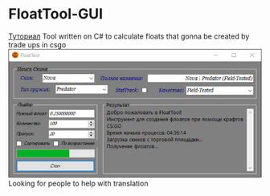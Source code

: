# FloatTool-GUI
[Туториал](https://github.com/Nemeshio/FloatTool-GUI/wiki/%D0%93%D0%BB%D0%B0%D0%B2%D0%BD%D0%B0%D1%8F)
Tool written on C# to calculate floats that gonna be created by trade ups in csgo
![Program Working](https://github.com/Nemeshio/FloatTool-GUI/blob/master/doc/program.png?raw=true)  
Looking for people to help with translation
